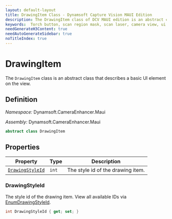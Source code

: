 ```yaml
---
layout: default-layout
title: DrawingItem Class - Dynamsoft Capture Vision MAUI Edition
description: The DrawingItem class of DCV MAUI edition is an abstract class that describes a basic UI element on the view.
keywords:  Torch button, scan region mask, scan laser, camera view, ui
needGenerateH3Content: true
needAutoGenerateSidebar: true
noTitleIndex: true
---
```


# DrawingItem

The `DrawingItem` class is an abstract class that describes a basic UI element on the view.

## Definition

*Namespace:* Dynamsoft.CameraEnhancer.Maui

*Assembly:* Dynamsoft.CameraEnhancer.Maui

```java
abstract class DrawingItem 
```

## Properties

| Property | Type | Description |
|--------- | ---- |-------------|
| [`DrawingStyleId`](#drawingstyleid) | `int` | The style id of the drawing item. |

### DrawingStyleId

The style id of the drawing item. View all available IDs via [EnumDrawingStyleId](enum/drawing-style-id.html).

```csharp
int DrawingStyleId { get; set; }
```
